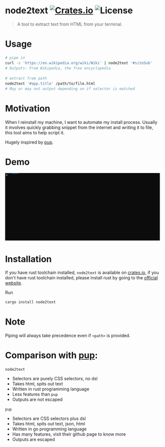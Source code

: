 # node2text [![Crates.io](https://img.shields.io/crates/v/node2text)](https://crates.io/crates/node2text) ![License](https://img.shields.io/crates/l/node2text)
> A tool to extract text from HTML from your terminal.

# Usage

```bash
# pipe in
curl -s 'https://en.wikipedia.org/wiki/Wiki' | node2text '#siteSub'
# Outputs: From Wikipedia, the free encyclopedia

# extract from path
node2text '#app.title' /path/to/file.html
# May or may not output depending on if selector is matched
```

# Motivation

When I reinstall my machine, I want to automate my install process. Usually it involves quickly grabbing snippet from the internet and writing it to file, this tool aims to help script it.

Hugely inspired by [pup](https://github.com/ericchiang/pup).

# Demo

[![demo](./assets/demo.svg)](./assets/demo.svg)

# Installation

If you have rust toolchain installed, `node2text` is available on [crates.io](https://crates.io/crates/node2text), if you don't have rust toolchain installed, please install rust by going to the [official website](https://www.rust-lang.org/tools/install).

Run

```bash
cargo install node2text
```

# Note

Piping will always take precedence even if `<path>` is provided.

# Comparison with [pup](https://github.com/ericchiang/pup):

`node2text`
- Selectors are purely CSS selectors, no dsl
- Takes html, spits out text
- Written in rust programming language
- Less features than `pup`
- Outputs are not escaped

`pup`
- Selectors are CSS selectors plus dsl
- Takes html, spits out text, json, html
- Written in go programming language
- Has many features, visit their github page to know more
- Outputs are escaped

